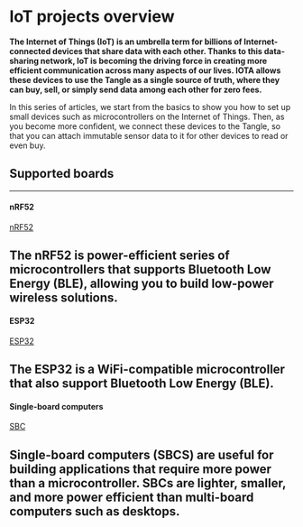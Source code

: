 # IoT projects overview

**The Internet of Things (IoT) is an umbrella term for billions of Internet-connected devices that share data with each other. Thanks to this data-sharing network, IoT is becoming the driving force in creating more efficient communication across many aspects of our lives. IOTA allows these devices to use the Tangle as a single source of truth, where they can buy, sell, or simply send data among each other for zero fees.**

In this series of articles, we start from the basics to show you how to set up small devices such as microcontrollers on the Internet of Things. Then, as you become more confident, we connect these devices to the Tangle, so that you can attach immutable sensor data to it for other devices to read or even buy.

## Supported boards

---------------
#### **nRF52** ####
[nRF52](../nrf52/introduction/get-started.md)

The nRF52 is power-efficient series of microcontrollers that supports Bluetooth Low Energy (BLE), allowing you to build low-power wireless solutions.
---
#### **ESP32** ####
[ESP32](../esp32/introduction/get-started.md)

The ESP32 is a WiFi-compatible microcontroller that also support Bluetooth Low Energy (BLE).
---
#### __Single-board computers__ ####
[SBC](../sbc/introduction/get-started.md)

Single-board computers (SBCS) are useful for building applications that require more power than a microcontroller. SBCs are lighter, smaller, and more power efficient than multi-board computers such as desktops.
---------------
